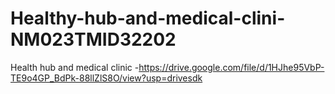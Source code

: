 # Healthy-hub-and-medical-clini-NM023TMID32202


Health hub and medical clinic -https://drive.google.com/file/d/1HJhe95VbP-TE9o4GP_BdPk-88llZlS8O/view?usp=drivesdk 
